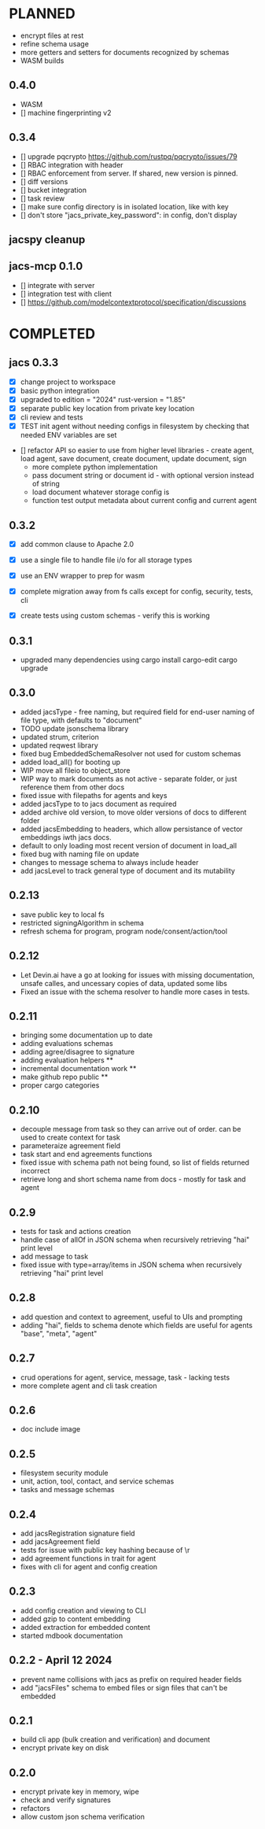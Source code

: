 # PLANNED

- encrypt files at rest
- refine schema usage
- more getters and setters for documents recognized by schemas
- WASM builds


## 0.4.0
- WASM
 - [] machine fingerprinting v2

## 0.3.4
 - [] upgrade pqcrypto https://github.com/rustpq/pqcrypto/issues/79
 - [] RBAC integration with header
 - [] RBAC enforcement from server. If shared, new version is pinned. 
 - [] diff versions
 - [] bucket integration
 - [] task review
 - [] make sure config directory is in isolated location, like with key
 - [] don't store  "jacs_private_key_password":  in config, don't display



## jacspy cleanup

## jacs-mcp 0.1.0

 - [] integrate with server
 - [] integration test with client
 - [] https://github.com/modelcontextprotocol/specification/discussions

# COMPLETED

## jacs 0.3.3
 - [x] change project to workspace
 - [x] basic python integration
 - [x] upgraded to edition = "2024" rust-version = "1.85"
 - [x] separate public key location from private key location
 - [x] cli review and tests 
 - [x] TEST init agent without needing configs in filesystem by checking that needed ENV variables are set
 - [] refactor API so easier to use from higher level libraries  - create agent, load agent, save document, create document, update document, sign 
   - more complete python implementation
   - pass document string or document id - with optional version instead of string
   - load document whatever storage config is
   - function test output metadata about current config and current agent



## 0.3.2
 - [x] add common clause to Apache 2.0
 - [x] use a single file to handle file i/o for all storage types
 - [x] use an ENV wrapper to prep for wasm
 - [x] complete migration away from fs calls except for config, security, tests, cli 
 - [x] create tests using custom schemas - verify this is working



## 0.3.1
- upgraded many dependencies using 
    cargo install cargo-edit
    cargo upgrade
    
## 0.3.0
- added jacsType - free naming, but required field for end-user naming of file type, with defaults to "document"
- TODO update jsonschema library
- updated strum, criterion
- updated reqwest library
- fixed bug EmbeddedSchemaResolver not used for custom schemas
- added load_all() for booting up  
- WIP move all fileio to object_store 
- WIP way to mark documents as not active - separate folder, or just reference them from other docs
- fixed issue with filepaths for agents and keys
- added jacsType to to jacs document as required
- added archive old version, to move older versions of docs to different folder
- added jacsEmbedding to headers, which allow persistance of vector embeddings iwth jacs docs. 
- default to only loading most recent version of document in load_all
- fixed bug with naming file on update
- changes to message schema to always include header
- add jacsLevel to track general type of document and its mutability

## 0.2.13
- save public key to local fs
- restricted signingAlgorithm in schema
- refresh schema for program, program node/consent/action/tool

## 0.2.12

- Let Devin.ai have a go at looking for issues with missing documentation, unsafe calles, and uncessary copies of data, updated some libs
- Fixed an issue with the schema resolver to handle more cases in tests.


## 0.2.11

- bringing some documentation up to date
- adding evaluations schemas
- adding agree/disagree to signature
- adding evaluation helpers **
- incremental documentation work **
- make github repo public **
- proper cargo categories

## 0.2.10

- decouple message from task so they can arrive out of order. can be used to create context for task
- parameteraize agreement field
- task start and end agreements functions
- fixed issue with schema path not being found, so list of fields returned incorrect
- retrieve long and short schema name from docs - mostly for task and agent


## 0.2.9

- tests for task and actions creation
- handle case of allOf in JSON schema when recursively retrieving "hai" print level
- add message to task
- fixed issue with type=array/items in JSON schema when recursively retrieving "hai" print level


## 0.2.8

 - add question and context to agreement, useful to UIs and prompting
 - adding "hai", fields to schema denote which fields are useful for agents "base", "meta", "agent"

## 0.2.7

 - crud operations for agent, service, message, task - lacking tests
 - more complete agent and cli task creation

## 0.2.6
 - doc include image


## 0.2.5
 - filesystem security module
 - unit, action, tool, contact, and service schemas
 - tasks and message schemas

## 0.2.4

- add jacsRegistration signature field
- add jacsAgreement field
- tests for issue with public key hashing because of \r
- add agreement functions in trait for agent
- fixes with cli for agent and config creation


## 0.2.3

 - add config creation and viewing to CLI
 - added gzip to content embedding
 - added extraction for embedded content
 - started mdbook documentation


## 0.2.2 - April 12 2024

 - prevent name collisions with jacs as prefix on required header fields
 - add "jacsFiles" schema to embed files or sign files that can't be embedded



## 0.2.1

 - build cli app (bulk creation and verification) and document
 - encrypt private key on disk

## 0.2.0

 - encrypt private key in memory, wipe
 - check and verify signatures
 - refactors
 - allow custom json schema verification
